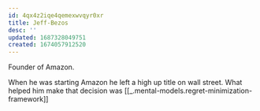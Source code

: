 ```yaml
---
id: 4qx4z2iqe4qemexwvqyr0xr
title: Jeff-Bezos
desc: ''
updated: 1687328049751
created: 1674057912520
---
```


Founder of Amazon.

When he was starting Amazon he left a high up title on wall street. What helped him make that decision was [[_.mental-models.regret-minimization-framework]]